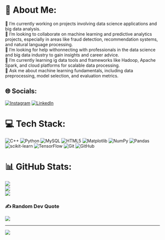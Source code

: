# 💫 About Me:
🔭 I’m currently working on projects involving data science applications and big data analysis.<br>👯 I’m looking to collaborate on machine learning and predictive analytics projects, especially in areas like fraud detection, recommendation systems, and natural language processing.<br>🤝 I’m looking for help withonnecting with professionals in the data science and big data industry to gain insights and career advice.<br>🌱 I’m currently learning ig data tools and frameworks like Hadoop, Apache Spark, and cloud platforms for scalable data processing.<br>💬 Ask me about machine learning fundamentals, including data preprocessing, model selection, and evaluation metrics.<br>


## 🌐 Socials:
[![Instagram](https://img.shields.io/badge/Instagram-%23E4405F.svg?logo=Instagram&logoColor=white)](https://instagram.com/dubey_priyam_7) [![LinkedIn](https://img.shields.io/badge/LinkedIn-%230077B5.svg?logo=linkedin&logoColor=white)](https://linkedin.com/in/priyam-priyadarshi) 

# 💻 Tech Stack:
![C++](https://img.shields.io/badge/c++-%2300599C.svg?style=for-the-badge&logo=c%2B%2B&logoColor=white) ![Python](https://img.shields.io/badge/python-3670A0?style=for-the-badge&logo=python&logoColor=ffdd54) ![MySQL](https://img.shields.io/badge/mysql-4479A1.svg?style=for-the-badge&logo=mysql&logoColor=white) ![HTML5](https://img.shields.io/badge/html5-%23E34F26.svg?style=for-the-badge&logo=html5&logoColor=white) ![Matplotlib](https://img.shields.io/badge/Matplotlib-%23ffffff.svg?style=for-the-badge&logo=Matplotlib&logoColor=black) ![NumPy](https://img.shields.io/badge/numpy-%23013243.svg?style=for-the-badge&logo=numpy&logoColor=white) ![Pandas](https://img.shields.io/badge/pandas-%23150458.svg?style=for-the-badge&logo=pandas&logoColor=white) ![scikit-learn](https://img.shields.io/badge/scikit--learn-%23F7931E.svg?style=for-the-badge&logo=scikit-learn&logoColor=white) ![TensorFlow](https://img.shields.io/badge/TensorFlow-%23FF6F00.svg?style=for-the-badge&logo=TensorFlow&logoColor=white) ![Git](https://img.shields.io/badge/git-%23F05033.svg?style=for-the-badge&logo=git&logoColor=white) ![GitHub](https://img.shields.io/badge/github-%23121011.svg?style=for-the-badge&logo=github&logoColor=white)
# 📊 GitHub Stats:
![](https://github-readme-stats.vercel.app/api?username=Priyam0730&theme=dark&hide_border=false&include_all_commits=false&count_private=false)<br/>
![](https://github-readme-streak-stats.herokuapp.com/?user=Priyam0730&theme=dark&hide_border=false)<br/>
![](https://github-readme-stats.vercel.app/api/top-langs/?username=Priyam0730&theme=dark&hide_border=false&include_all_commits=false&count_private=false&layout=compact)

### ✍️ Random Dev Quote
![](https://quotes-github-readme.vercel.app/api?type=horizontal&theme=radical)

---
[![](https://visitcount.itsvg.in/api?id=Priyam0730&icon=0&color=0)](https://visitcount.itsvg.in)

<!-- Proudly created with GPRM ( https://gprm.itsvg.in ) -->
